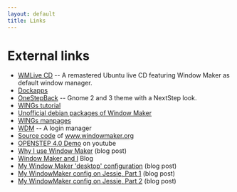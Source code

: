 ```yaml
---
layout: default
title: Links
---
```


External links
==============

* [WMLive CD](http://www.rumbero.org/wmlive) -- A remastered Ubuntu live CD
  featuring Window Maker as default window manager.
* [Dockapps](https://www.dockapps.net/)
* [OneStepBack](http://gnome-look.org/content/show.php/OneStepBack?content=170904)
  -- Gnome 2 and 3 theme with a NextStep look.
* [WINGs tutorial](http://www.quantitativefinanceservices.com/OpenDir/WINGslib/WINGToc.html)
* [Unofficial debian packages of Window
  Maker](http://www.the-little-red-haired-girl.org/pub/wmaker/)
* [WINGs manpages](https://web.archive.org/web/20141111210726/http://voins.program.ru:80/windowmaker/wingsman.html)
* [WDM](https://web.archive.org/web/20141123054442/http://voins.program.ru:80/wdm/)
  -- A login manager
* [Source code](https://github.com/window-maker/window-maker.github.io) of
  www.windowmaker.org
* [OPENSTEP 4.0 Demo](https://youtu.be/WyxByfhT1F0) on youtube
* [Why I use Window Maker](http://administratosphere.wordpress.com/2011/07/05/why-i-use-window-maker/)
  (blog post)
* [Window Maker and I](http://windowmakerandi.blogspot.co.uk/) Blog
* [My Window Maker 'desktop'
  configuration](http://blog.bigsmoke.us/2009/03/30/wmaker) (blog post)
* [My WindowMaker config on Jessie, Part 1](http://galgotsmacs.blogspot.fr/2015/05/my-windowmaker-config-on-jessie-part-1.html)
  (blog post)
* [My WindowMaker config on Jessie, Part 2](http://galgotsmacs.blogspot.fr/2015/06/my-windowmaker-config-on-jessie-part-2.html)
  (blog post)
